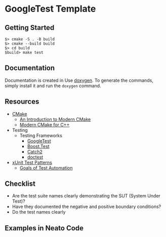 # GoogleTest Template

## Getting Started

```
$> cmake -S . -B build
$> cmake --build build
$> cd build
$build> make test
```

## Documentation

Documentation is created in Use [doxygen](https://www.doxygen.nl/). To generate
the commands, simply install it and run the `doxygen` command.

## Resources

* [CMake](https://cmake.org/)
  * [An Introduction to Modern CMake](https://cliutils.gitlab.io/modern-cmake/)
  * [Modern CMake for C++](https://github.com/PacktPublishing/Modern-CMake-for-Cpp)
* Testing
  * Testing Frameworks
    * [GoogleTest](https://github.com/google/googletest)
    * [Boost.Test](https://github.com/boostorg/test)
    * [Catch2](https://github.com/catchorg/Catch2)
    * [doctest](https://github.com/doctest/doctest)
* [xUnit Test Patterns](http://xunitpatterns.com/index.html)
  * [Goals of Test Automation](http://xunitpatterns.com/Goals%20of%20Test%20Automation.html)

## Checklist

* Are the test suite names clearly demonstrating the SUT (System Under Test)?
* Have they documented the negative and positive boundary conditions?
* Do the test names clearly 

## Examples in Neato Code
